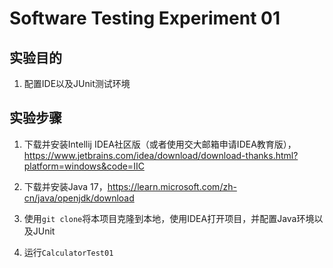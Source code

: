 # Software Testing Experiment 01

## 实验目的

1. 配置IDE以及JUnit测试环境


## 实验步骤

1. 下载并安装Intellij IDEA社区版（或者使用交大邮箱申请IDEA教育版）， https://www.jetbrains.com/idea/download/download-thanks.html?platform=windows&code=IIC

2. 下载并安装Java 17，https://learn.microsoft.com/zh-cn/java/openjdk/download

3. 使用```git clone```将本项目克隆到本地，使用IDEA打开项目，并配置Java环境以及JUnit

4. 运行```CalculatorTest01```